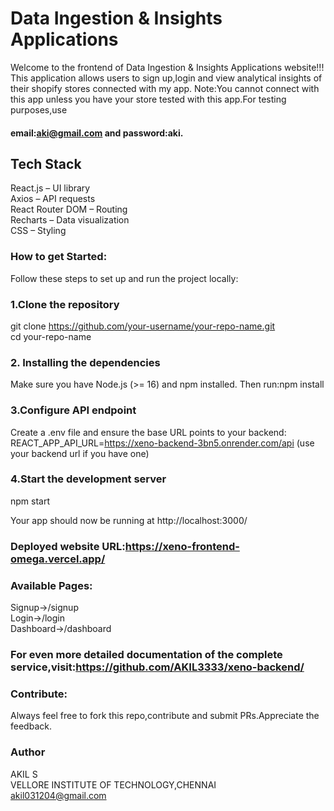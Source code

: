  # Data Ingestion & Insights Applications
Welcome to the frontend of Data Ingestion & Insights Applications website!!!
This application allows users to sign up,login and view analytical insights of their shopify stores connected with my app.
Note:You cannot connect with this app unless you have your store tested with this app.For testing purposes,use 
#### email:aki@gmail.com and password:aki.
## Tech Stack
React.js  – UI library  
Axios – API requests  
React Router DOM – Routing  
Recharts – Data visualization  
CSS – Styling

### How to get Started:
Follow these steps to set up and run the project locally:
### 1.Clone the repository
git clone https://github.com/your-username/your-repo-name.git   
cd your-repo-name
### 2. Installing the dependencies
Make sure you have Node.js (>= 16) and npm installed. Then run:npm install
### 3.Configure API endpoint
Create a .env file and ensure the base URL points to your backend:
REACT_APP_API_URL=https://xeno-backend-3bn5.onrender.com/api (use your backend url if you have one)

### 4.Start the development server
npm start

Your app should now be running at http://localhost:3000/
### Deployed website URL:https://xeno-frontend-omega.vercel.app/
### Available Pages:
Signup->/signup  
Login->/login  
Dashboard->/dashboard
### For even more detailed documentation of the complete service,visit:https://github.com/AKIL3333/xeno-backend/
### Contribute:
Always feel free to fork this repo,contribute and submit PRs.Appreciate the feedback.
### Author
AKIL S  
VELLORE INSTITUTE OF TECHNOLOGY,CHENNAI  
akil031204@gmail.com
